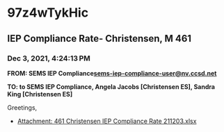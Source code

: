 # 97z4wTykHic
## IEP Compliance Rate- Christensen, M 461
### Dec 3, 2021, 4:24:13 PM
**FROM: SEMS IEP Compliance<sems-iep-compliance-user@nv.ccsd.net>**

**TO: to SEMS IEP Compliance, Angela Jacobs [Christensen ES], Sandra King [Christensen ES]**


Greetings,  





* [Attachment: 461 Christensen IEP Compliance Rate 211203.xlsx](97z4wTykHic-attachment-1.xlsx)

